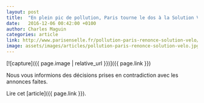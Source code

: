 ```yaml
---
layout: post
title:  "En plein pic de pollution, Paris tourne le dos à la Solution Vélo"
date:   2016-12-06 00:42:00 +0100
author: Charles Maguin
categories: article
link: http://www.parisenselle.fr/pollution-paris-renonce-solution-velo/
image: assets/images/articles/pollution-paris-renonce-solution-velo.jpg
---
```


[![capture]({{ page.image | relative_url }})]({{ page.link }})

Nous vous informions des décisions prises en contradiction avec les annonces faites.

Lire cet [article]({{ page.link }}).
